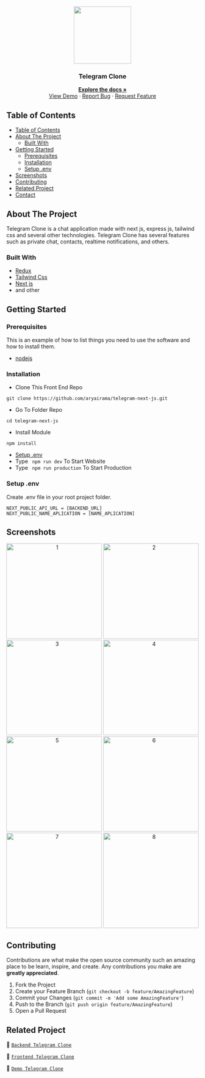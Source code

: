 <br />
<p align="center">
<div align="center">
  <img height="150" src="/screenshots/logo.png"/>
</div>
  <h3 align="center">Telegram Clone</h3>
  <p align="center">
    <a href="https://github.com/aryairama/telegram-next-js"><strong>Explore the docs »</strong></a>
    <br />
    <a href="https://bit.ly/telegram_next">View Demo</a>
    ·
    <a href="https://github.com/aryairama/telegram-next-js/issues">Report Bug</a>
    ·
    <a href="https://github.com/aryairama/telegram-next-js/issues">Request Feature</a>
  </p>
</p>



<!-- TABLE OF CONTENTS -->
## Table of Contents

- [Table of Contents](#table-of-contents)
- [About The Project](#about-the-project)
  - [Built With](#built-with)
- [Getting Started](#getting-started)
  - [Prerequisites](#prerequisites)
  - [Installation](#installation)
  - [Setup .env](#setup-env)
- [Screenshots](#screenshots)
- [Contributing](#contributing)
- [Related Project](#related-project)
- [Contact](#contact)



<!-- ABOUT THE PROJECT -->
## About The Project

Telegram Clone is a chat application made with next js, express js, tailwind css and several other technologies. Telegram Clone has several features such as private chat, contacts, realtime notifications, and others.

### Built With

- [Redux](https://redux.js.org/)
- [Tailwind Css](https://tailwindcss.com/)
- [Next js](https://nextjs.org/)
- and other


<!-- GETTING STARTED -->
## Getting Started

### Prerequisites

This is an example of how to list things you need to use the software and how to install them.

* [nodejs](https://nodejs.org/en/download/)

### Installation

- Clone This Front End Repo
```
git clone https://github.com/aryairama/telegram-next-js.git
```
- Go To Folder Repo
```
cd telegram-next-js
```
- Install Module
```
npm install
```
- <a href="#setup-env">Setup .env</a>
- Type ` npm run dev` To Start Website
- Type ` npm run production` To Start Production

### Setup .env
Create .env file in your root project folder.
```
NEXT_PUBLIC_API_URL = [BACKEND_URL]
NEXT_PUBLIC_NAME_APLICATION = [NAME_APLICATION]
```

<!-- ROADMAP -->
## Screenshots

<div align="center">
  <img width="250px" src="/screenshots/1.png" alt="1" />
  <img width="250px" src="/screenshots/2.png" alt="2" />
  <img width="250px" src="/screenshots/3.png" alt="3" /> 
  <img width="250px" src="/screenshots/4.png" alt="4" />
  <img width="250px" src="/screenshots/5.png" alt="5" />
  <img width="250px" src="/screenshots/6.png" alt="6" /> 
  <img width="250px" src="/screenshots/7.png" alt="7" />
  <img width="250px" src="/screenshots/8.png" alt="8" />
</div>

<!-- CONTRIBUTING -->
## Contributing

Contributions are what make the open source community such an amazing place to be learn, inspire, and create. Any contributions you make are **greatly appreciated**.

1. Fork the Project
2. Create your Feature Branch (`git checkout -b feature/AmazingFeature`)
3. Commit your Changes (`git commit -m 'Add some AmazingFeature'`)
4. Push to the Branch (`git push origin feature/AmazingFeature`)
5. Open a Pull Request



## Related Project
:rocket: [`Backend Telegram Clone`](https://github.com/aryairama/telegram-express-js)

:rocket: [`Frontend Telegram Clone`](https://github.com/aryairama/telegram-next-js)

:rocket: [`Demo Telegram Clone`](https://bit.ly/telegram_next)

<!-- CONTACT -->

